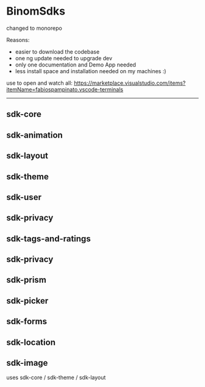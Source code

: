 # BinomSdks

changed to monorepo

Reasons: 
- easier to download the codebase
- one ng update needed to upgrade dev
- only one documentation and Demo App needed
- less install space and installation needed on my machines :)

use to open and watch all:
https://marketplace.visualstudio.com/items?itemName=fabiospampinato.vscode-terminals


-------------------------------------------------------------------------

## sdk-core 

## sdk-animation 

## sdk-layout

## sdk-theme

## sdk-user

## sdk-privacy

## sdk-tags-and-ratings

## sdk-privacy

## sdk-prism

## sdk-picker

## sdk-forms

## sdk-location

## sdk-image
 uses sdk-core / sdk-theme / sdk-layout
